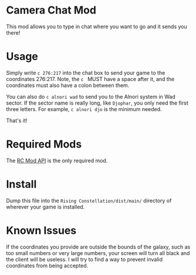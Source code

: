 Camera Chat Mod
==================
This mod allows you to type in chat where you want to go and it sends you there!

Usage
=====
Simply write `c 276:217` into the chat box to send your game to the coordinates 276:217. Note, the `c ` MUST have a space after it, and the coordinates must also have a colon between them.

You can also do `c alnori wad` to send you to the Alnori system in Wad sector. If the sector name is really long, like `Djophar`, you only need the first three letters. For example, `c alnori djo` is the minimum needed.

That's it!

Required Mods
=============
The [RC Mod API](https://github.com/grnt426/RC-Mod-API) is the only required mod.

Install
=====
Dump this file into the `Rising Constellation/dist/main/` directory of wherever your game is installed.

Known Issues
===========
If the coordinates you provide are outside the bounds of the galaxy, such as too small numbers or very large numbers, your screen will turn all black and the client will be useless. I will try to find a way to prevent invalid coordinates from being accepted.